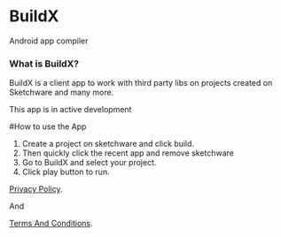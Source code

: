 # BuildX
Android app compiler



### What is BuildX?
BuildX is a client app to work with third party libs on projects created on Sketchware and many more.


This app is in active development


#How to use the App

1. Create a project on sketchware and click build.
2. Then quickly click the recent app and remove sketchware
3. Go to BuildX and select your project.
4. Click play button to run.


[Privacy Policy](https://github.com/Cherrio-LLC/BuildX/blob/master/privacy_policy.md).

And

[Terms And Conditions](https://github.com/Cherrio-LLC/BuildX/blob/master/terms_and_conditions.md).

















